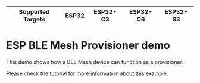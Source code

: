 | Supported Targets | ESP32 | ESP32-C3 | ESP32-C6 | ESP32-S3 |
| ----------------- | ----- | -------- | -------- | -------- |

ESP BLE Mesh Provisioner demo
================================

This demo shows how a BLE Mesh device can function as a provisioner.

Please check the [tutorial](tutorial/BLE_Mesh_Provisioner_Example_Walkthrough.md) for more information about this example.